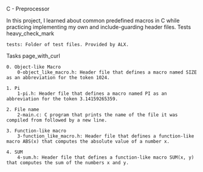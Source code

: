 C - Preprocessor

In this project, I learned about common predefined macros in C while practicing implementing my own and include-guarding header files.
Tests heavy_check_mark

    tests: Folder of test files. Provided by ALX.

Tasks page_with_curl

    0. Object-like Macro
        0-object_like_macro.h: Header file that defines a macro named SIZE as an abbreviation for the token 1024.

    1. Pi
        1-pi.h: Header file that defines a macro named PI as an abbreviation for the token 3.14159265359.

    2. File name
        2-main.c: C program that prints the name of the file it was compiled from followed by a new line.

    3. Function-like macro
        3-function_like_macro.h: Header file that defines a function-like macro ABS(x) that computes the absolute value of a number x.

    4. SUM
        4-sum.h: Header file that defines a function-like macro SUM(x, y) that computes the sum of the numbers x and y.

